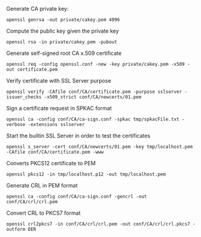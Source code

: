 Generate CA private key:

    openssl genrsa -out private/cakey.pem 4096

Compute the public key given the private key

    openssl rsa -in private/cakey.pem -pubout

Generate self-signed root CA x.509 certificate

    openssl req -config openssl.conf -new -key private/cakey.pem -x509 -out certificate.pem

Verify certificate with SSL Server purpose

    openssl verify -CAfile conf/CA/certificate.pem -purpose sslserver -issuer_checks -x509_strict conf/CA/newcerts/01.pem

Sign a certificate request in SPKAC format

    openssl ca -config conf/CA/ca-sign.conf -spkac tmp/spkacFile.txt -verbose -extensions sslserver

Start the builtin SSL Server in order to test the certificates

    openssl s_server -cert conf/CA/newcerts/01.pem -key tmp/localhost.pem -CAfile conf/CA/certificate.pem -www

Converts PKCS12 certificate to PEM

    openssl pkcs12 -in tmp/localhost.p12 -out tmp/localhost.pem

Generate CRL in PEM format

    openssl ca -config conf/CA/ca-sign.conf -gencrl -out conf/CA/crl/crl.pem

Convert CRL to PKCS7 format

    openssl crl2pkcs7 -in conf/CA/crl/crl.pem -out conf/CA/crl/crl.pkcs7 -outform DER
